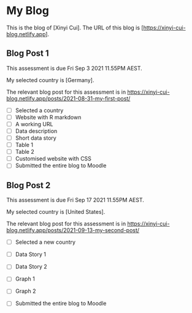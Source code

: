 # My Blog


This is the blog of [Xinyi Cui].
The URL of this blog is [https://xinyi-cui-blog.netlify.app].

## Blog Post 1

This assessment is due Fri Sep 3 2021 11.55PM AEST.

My selected country is [Germany].

The relevant blog post for this assessment is in https://xinyi-cui-blog.netlify.app/posts/2021-08-31-my-first-post/

- [ ] Selected a country
- [ ] Website with R markdown 
- [ ] A working URL
- [ ] Data description
- [ ] Short data story
- [ ] Table 1
- [ ] Table 2
- [ ] Customised website with CSS
- [ ] Submitted the entire blog to Moodle

## Blog Post 2

This assessment is due Fri Sep 17 2021 11.55PM AEST.

My selected country is [United States].

The relevant blog post for this assessment is in https://xinyi-cui-blog.netlify.app/posts/2021-09-13-my-second-post/

- [ ] Selected a new country
- [ ] Data Story 1
- [ ] Data Story 2
- [ ] Graph 1
- [ ] Graph 2
- [ ] Submitted the entire blog to Moodle

